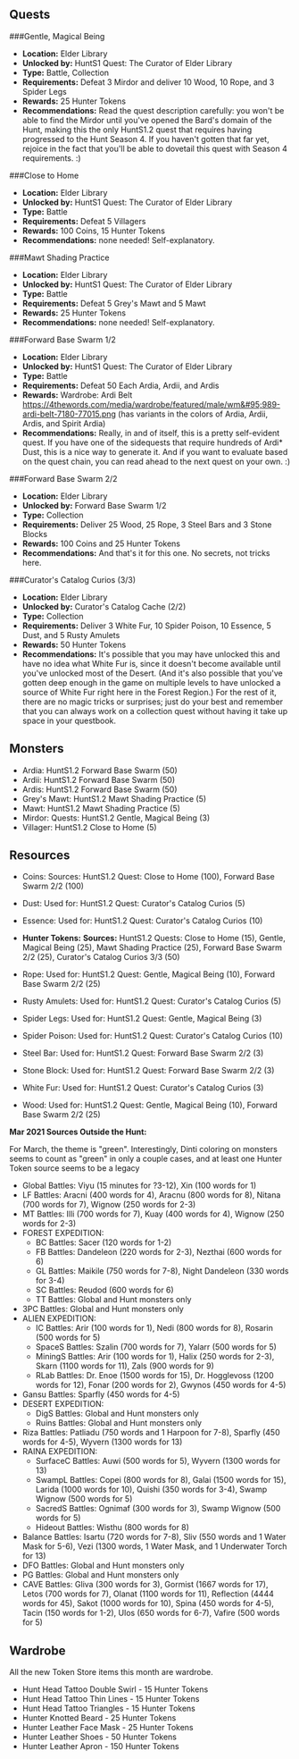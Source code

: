 ## Quests

###Gentle, Magical Being

- **Location:** Elder Library
- **Unlocked by:** HuntS1 Quest: The Curator of Elder Library
- **Type:** Battle, Collection
- **Requirements:** Defeat 3 Mirdor and deliver 10 Wood, 10 Rope, and 3 Spider Legs
- **Rewards:** 25 Hunter Tokens
- **Recommendations:**  Read the quest description carefully: you won't be able to find the Mirdor until you've opened the Bard's domain of the Hunt, making this the only HuntS1.2 quest that requires having progressed to the Hunt Season 4. If you haven't gotten that far yet, rejoice in the fact that you'll be able to dovetail this quest with Season 4 requirements. :)

###Close to Home

- **Location:** Elder Library
- **Unlocked by:** HuntS1 Quest: The Curator of Elder Library
- **Type:** Battle
- **Requirements:** Defeat 5 Villagers
- **Rewards:** 100 Coins, 15 Hunter Tokens
- **Recommendations:**  none needed! Self-explanatory.

###Mawt Shading Practice

- **Location:** Elder Library
- **Unlocked by:** HuntS1 Quest: The Curator of Elder Library
- **Type:** Battle
- **Requirements:** Defeat 5 Grey's Mawt and 5 Mawt
- **Rewards:** 25 Hunter Tokens
- **Recommendations:**  none needed! Self-explanatory.

###Forward Base Swarm 1/2

- **Location:** Elder Library
- **Unlocked by:** HuntS1 Quest: The Curator of Elder Library
- **Type:** Battle
- **Requirements:** Defeat 50 Each Ardia, Ardii, and Ardis
- **Rewards:** Wardrobe: Ardi Belt https://4thewords.com/media/wardrobe/featured/male/wm&#95;989-ardi-belt-7180-77015.png (has variants in the colors of Ardia, Ardii, Ardis, and Spirit Ardia)
- **Recommendations:** Really, in and of itself, this is a pretty self-evident quest. If you have one of the sidequests that require hundreds of Ardi* Dust, this is a nice way to generate it. And if you want to evaluate based on the quest chain, you can read ahead to the next quest on your own. :)

###Forward Base Swarm 2/2

- **Location:** Elder Library
- **Unlocked by:** Forward Base Swarm 1/2
- **Type:** Collection
- **Requirements:** Deliver 25 Wood, 25 Rope, 3 Steel Bars and 3 Stone Blocks
- **Rewards:** 100 Coins and 25 Hunter Tokens
- **Recommendations:**  And that's it for this one. No secrets, not tricks here.

###Curator's Catalog Curios (3/3)

- **Location:** Elder Library
- **Unlocked by:** Curator's Catalog Cache (2/2)
- **Type:** Collection
- **Requirements:** Deliver 3 White Fur, 10 Spider Poison, 10 Essence, 5 Dust, and 5 Rusty Amulets
- **Rewards:** 50 Hunter Tokens
- **Recommendations:**  It's possible that you may have unlocked this and have no idea what White Fur is, since it doesn't become available until you've unlocked most of the Desert. (And it's also possible that you've gotten deep enough in the game on multiple levels to have unlocked a source of White Fur right here in the Forest Region.) For the rest of it, there are no magic tricks or surprises; just do your best and remember that you can always work on a collection quest without having it take up space in your questbook.

## Monsters

- Ardia: HuntS1.2 Forward Base Swarm (50)
- Ardii: HuntS1.2 Forward Base Swarm (50)
- Ardis: HuntS1.2 Forward Base Swarm (50)
- Grey's Mawt: HuntS1.2 Mawt Shading Practice (5)
- Mawt: HuntS1.2 Mawt Shading Practice (5)
- Mirdor: Quests: HuntS1.2 Gentle, Magical Being (3)
- Villager: HuntS1.2 Close to Home (5)

## Resources

- Coins: Sources: HuntS1.2 Quest: Close to Home (100), Forward Base Swarm 2/2 (100)
- Dust: Used for: HuntS1.2 Quest: Curator's Catalog Curios (5)
- Essence: Used for: HuntS1.2 Quest: Curator's Catalog Curios (10)
- **Hunter Tokens:** **Sources:** HuntS1.2 Quests: Close to Home (15), Gentle, Magical Being (25), Mawt Shading Practice (25), Forward Base Swarm 2/2 (25), Curator's Catalog Curios 3/3 (50)

- Rope: Used for: HuntS1.2 Quest: Gentle, Magical Being (10), Forward Base Swarm 2/2 (25)
- Rusty Amulets: Used for: HuntS1.2 Quest: Curator's Catalog Curios (5)
- Spider Legs: Used for: HuntS1.2 Quest: Gentle, Magical Being (3)
- Spider Poison: Used for: HuntS1.2 Quest: Curator's Catalog Curios (10)
- Steel Bar: Used for: HuntS1.2 Quest: Forward Base Swarm 2/2 (3)
- Stone Block: Used for: HuntS1.2 Quest: Forward Base Swarm 2/2 (3)
- White Fur: Used for: HuntS1.2 Quest: Curator's Catalog Curios (3)
- Wood: Used for: HuntS1.2 Quest: Gentle, Magical Being (10), Forward Base Swarm 2/2 (25)





**Mar 2021 Sources Outside the Hunt:**

For March, the theme is "green". Interestingly, Dinti coloring on monsters seems to count as "green" in only a couple cases, and at least one Hunter Token source seems to be a legacy 

- Global Battles: Viyu (15 minutes for ?3-12), Xin (100 words for 1)
- LF Battles: Aracni (400 words for 4), Aracnu (800 words for 8), Nitana (700 words for 7), Wignow (250 words for 2-3)
- MT Battles: Illi (700 words for 7), Kuay (400 words for 4), Wignow (250 words for 2-3)
- FOREST EXPEDITION:
  - BC Battles: Sacer (120 words for 1-2)
  - FB Battles: Dandeleon (220 words for 2-3), Nezthai (600 words for 6)
  - GL Battles: Maikile (750 words for 7-8), Night Dandeleon (330 words for 3-4)
  - SC Battles: Reudod (600 words for 6)
  - TT Battles: Global and Hunt monsters only
- 3PC Battles: Global and Hunt monsters only
- ALIEN EXPEDITION:
  - IC Battles: Arir (100 words for 1), Nedi (800 words for 8), Rosarin (500 words for 5)
  - SpaceS Battles: Szalin (700 words for 7), Yalarr (500 words for 5)
  - MiningS Battles: Arir (100 words for 1), Halix (250 words for 2-3), Skarn (1100 words for 11), Zals (900 words for 9)
  - RLab Battles: Dr. Enoe (1500 words for 15), Dr. Hogglevoss (1200 words for 12), Fonar (200 words for 2), Gwynos (450 words for 4-5)
- Gansu Battles: Sparfly (450 words for 4-5)
- DESERT EXPEDITION:
  - DigS Battles: Global and Hunt monsters only
  - Ruins Battles: Global and Hunt monsters only
- Riza Battles: Patliadu (750 words and 1 Harpoon for 7-8), Sparfly (450 words for 4-5), Wyvern (1300 words for 13)
- RAINA EXPEDITION:
  - SurfaceC Battles: Auwi (500 words for 5), Wyvern (1300 words for 13)
  - SwampL Battles: Copei (800 words for 8), Galai (1500 words for 15), Larida (1000 words for 10), Quishi (350 words for 3-4), Swamp Wignow (500 words for 5)
  - SacredS Battles: Ognimaf (300 words for 3), Swamp Wignow (500 words for 5)
  - Hideout Battles: Wisthu (800 words for 8)
- Balance Battles: Isartu (720 words for 7-8), Sliv (550 words and 1 Water Mask for 5-6), Vezi (1300 words, 1 Water Mask, and 1 Underwater Torch for 13)
- DFO Battles: Global and Hunt monsters only
- PG Battles: Global and Hunt monsters only
- CAVE Battles: Gliva (300 words for 3), Gormist (1667 words for 17), Letos (700 words for 7), Olanat (1100 words for 11), Reflection (4444 words for 45), Sakot (1000 words for 10), Spina (450 words for 4-5), Tacin (150 words for 1-2), Ulos (650 words for 6-7), Vafire (500 words for 5)

## Wardrobe

All the new Token Store items this month are wardrobe.

- Hunt Head Tattoo Double Swirl - 15 Hunter Tokens
- Hunt Head Tattoo Thin Lines - 15 Hunter Tokens
- Hunt Head Tattoo Triangles - 15 Hunter Tokens
- Hunter Knotted Beard - 25 Hunter Tokens
- Hunter Leather Face Mask - 25 Hunter Tokens
- Hunter Leather Shoes - 50 Hunter Tokens
- Hunter Leather Apron - 150 Hunter Tokens